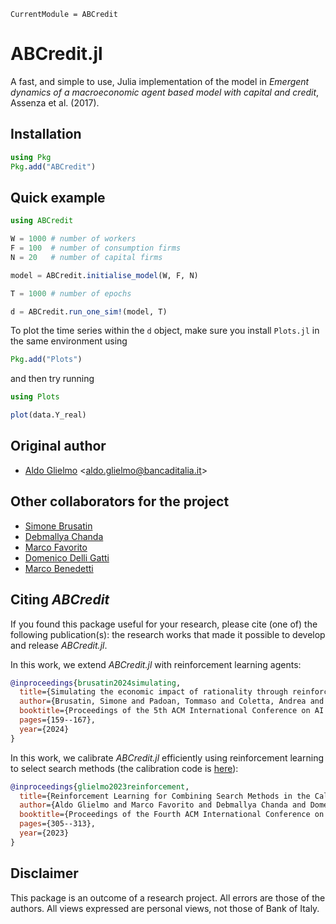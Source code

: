 ```@meta
CurrentModule = ABCredit 
```

# ABCredit.jl

A fast, and simple to use, Julia implementation of the model in _Emergent dynamics of a macroeconomic agent based model with capital and credit_, Assenza et al. (2017).

## Installation

```julia
using Pkg
Pkg.add("ABCredit")
```

## Quick example

```julia
using ABCredit

W = 1000 # number of workers
F = 100  # number of consumption firms
N = 20   # number of capital firms

model = ABCredit.initialise_model(W, F, N)

T = 1000 # number of epochs

d = ABCredit.run_one_sim!(model, T)
```

To plot the time series within the `d` object, make sure you install `Plots.jl` in the same environment using

```julia
Pkg.add("Plots")
```

and then try running

```julia
using Plots

plot(data.Y_real)
```

## Original author

- [Aldo Glielmo](https://github.com/AldoGl) <[aldo.glielmo@bancaditalia.it](mailto:aldo.glielmo@bancaditalia.it)>

## Other collaborators for the project

- [Simone Brusatin](https://github.com/Brusa99)
- [Debmallya Chanda](https://github.com/Debchanda93)
- [Marco Favorito](https://github.com/marcofavorito)
- [Domenico Delli Gatti](https://docenti.unicatt.it/ppd2/en/docenti/03684/domenico-delli-gatti/profilo)
- [Marco Benedetti](https://www.bankit.art/people/marco-benedetti)

## Citing _ABCredit_

If you found this package useful for your research, please cite (one of) the following publication(s): the research works that made it possible to develop and release _ABCredit.jl_.

In this work, we extend _ABCredit.jl_ with reinforcement learning agents:
```bib
@inproceedings{brusatin2024simulating,
  title={Simulating the economic impact of rationality through reinforcement learning and agent-based modelling},
  author={Brusatin, Simone and Padoan, Tommaso and Coletta, Andrea and Delli Gatti, Domenico and Glielmo, Aldo},
  booktitle={Proceedings of the 5th ACM International Conference on AI in Finance},
  pages={159--167},
  year={2024}
}
```

In this work, we calibrate _ABCredit.jl_ efficiently using reinforcement learning to select search methods (the calibration code is [here](https://github.com/bancaditalia/black-it/blob/main/examples/RL_to_combine_search_methods.ipynb)):
```bib
@inproceedings{glielmo2023reinforcement,
  title={Reinforcement Learning for Combining Search Methods in the Calibration of Economic ABMs},
  author={Aldo Glielmo and Marco Favorito and Debmallya Chanda and Domenico Delli Gatti},
  booktitle={Proceedings of the Fourth ACM International Conference on AI in Finance},
  pages={305--313},
  year={2023}
}
```

## Disclaimer

This package is an outcome of a research project. All errors are those of
the authors. All views expressed are personal views, not those of Bank of Italy.
